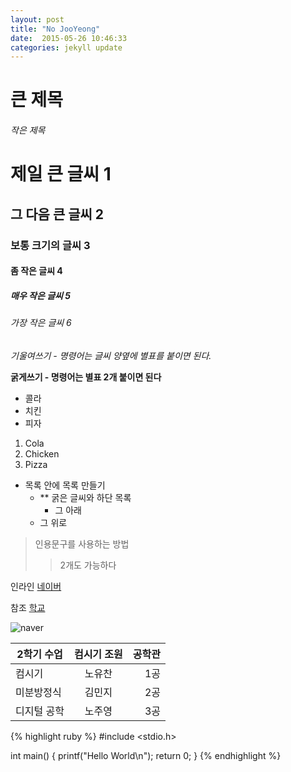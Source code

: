 ```yaml
---
layout: post
title: "No JooYeong"
date:  2015-05-26 10:46:33
categories: jekyll update
---
```


# 큰 제목

###### 작은 제목 

# 제일 큰 글씨 1

## 그 다음 큰 글씨 2

### 보통 크기의 글씨 3

#### 좀 작은 글씨 4

##### 매우 작은 글씨 5

###### 가장 작은 글씨 6

*기울여쓰기 - 명령어는 글씨 양옆에 별표를 붙이면 된다.*

**굵게쓰기 - 명령어는 별표 2개 붙이면 된다**


- 콜라
- 치킨
- 피자


1. Cola
1. Chicken
1. Pizza


- 목록 안에 목록 만들기
    * ** 굵은 글씨와 하단 목록
        * 그 아래
    * 그 위로


> 인용문구를 사용하는 방법
>> 2개도 가능하다


 인라인 [네이버](http:www.naver.com)

 참조 [학교][Reference]

[reference]:http://koreatech.ac.kr


![naver](http://img.naver.net/static/www/u/2013/0731/nmms_224940510.gif)


|    2학기 수업    |    컴시기 조원        |   공학관    |
|------------------|:---------------------:|------------:|    
|      컴시기      |   노유찬              |   1공       |
|     미분방정식   |   김민지              |   2공       |
|     디지털 공학  |   노주영              |   3공       |


{% highlight ruby %}
#include <stdio.h>

int main()
{
    printf("Hello World\n");
    return 0;
}
{% endhighlight %} 

